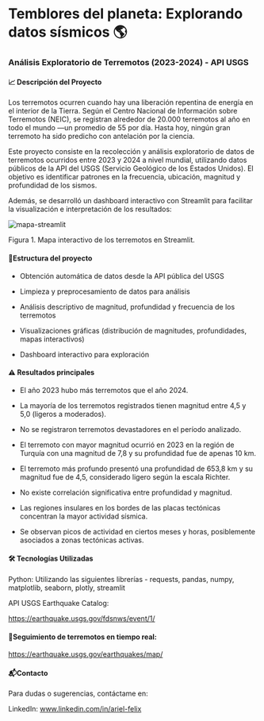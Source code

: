 #  Temblores del planeta: Explorando datos sísmicos 🌎
### Análisis Exploratorio de Terremotos (2023-2024) - API USGS 

#### 📈 Descripción del Proyecto

Los terremotos ocurren cuando hay una liberación repentina de energía en el interior de la Tierra.
Según el Centro Nacional de Información sobre Terremotos (NEIC), se registran alrededor de 20.000 terremotos al año en todo el mundo —un promedio de 55 por día.
Hasta hoy, ningún gran terremoto ha sido predicho con antelación por la ciencia.

Este proyecto consiste en la recolección y análisis exploratorio de datos de terremotos ocurridos entre 2023 y 2024 a nivel mundial, utilizando datos públicos de la API del USGS (Servicio Geológico de los Estados Unidos).
El objetivo es identificar patrones en la frecuencia, ubicación, magnitud y profundidad de los sismos.

Además, se desarrolló un dashboard interactivo con Streamlit para facilitar la visualización e interpretación de los resultados:

![mapa-streamlit](https://github.com/user-attachments/assets/a16cf6a8-ef13-4c7a-97f5-d3bc80e29ba8)

Figura 1. Mapa interactivo de los terremotos en Streamlit.



#### 🧱Estructura del proyecto

* Obtención automática de datos desde la API pública del USGS

* Limpieza y preprocesamiento de datos para análisis

* Análisis descriptivo de magnitud, profundidad y frecuencia de los terremotos

* Visualizaciones gráficas (distribución de magnitudes, profundidades, mapas interactivos)

* Dashboard interactivo para exploración



#### ⚠️ Resultados principales

* El año 2023 hubo más terremotos que el año 2024.

* La mayoría de los terremotos registrados tienen magnitud entre 4,5 y 5,0 (ligeros a moderados).

* No se registraron terremotos devastadores en el período analizado.

* El terremoto con mayor magnitud ocurrió en 2023 en la región de Turquía con una magnitud de 7,8 y su profundidad fue de apenas 10 km.

* El terremoto más profundo presentó una profundidad de 653,8 km y su magnitud fue de 4,5, considerado ligero según la escala Richter.

* No existe correlación significativa entre profundidad y magnitud.

* Las regiones insulares en los bordes de las placas tectónicas concentran la mayor actividad sísmica.

* Se observan picos de actividad en ciertos meses y horas, posiblemente asociados a zonas tectónicas activas.

  

#### 🛠️ Tecnologías Utilizadas

Python: Utilizando las siguientes librerías - requests, pandas, numpy, matplotlib, seaborn, plotly, streamlit

API USGS Earthquake Catalog: 

https://earthquake.usgs.gov/fdsnws/event/1/


#### 📎Seguimiento de terremotos en tiempo real:

https://earthquake.usgs.gov/earthquakes/map/


#### 📬Contacto

Para dudas o sugerencias, contáctame en:

LinkedIn: www.linkedin.com/in/ariel-felix

